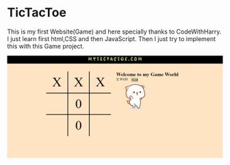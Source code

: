 # TicTacToe
This is my first Website(Game) and here specially thanks to CodeWithHarry.
I just learn first html,CSS and then JavaScript.
Then I just try to implement this with this Game project.

![ScreenShotOfProject](./screencapture.png)

